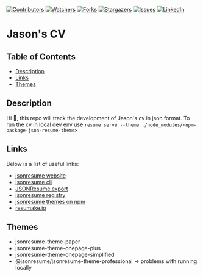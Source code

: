 <!-- Project Shields -->
<!--
*** Using markdown "reference style" links for readability.
*** Reference links are enclosed in brackets [ ] instead of parentheses ( ).
*** See the bottom of this document for the declaration of the reference variables
-->
[![Contributors][contributors-shield]][contributors-url]
[![Watchers][watchers-shield]][watchers-url]
[![Forks][forks-shield]][forks-url]
[![Stargazers][stars-shield]][stars-url]
[![Issues][issues-shield]][issues-url]
[![LinkedIn][linkedin-shield]][linkedin-url]

# Jason's CV

## Table of Contents
* [Description](#description)
* [Links](#links)
* [Themes](#themes)

## Description
Hi 👋, this repo will track the development of Jason's cv in json format. To run the cv in local dev env use `resume serve --theme ./node_modules/<npm-package-json-resume-theme>`

## Links
Below is a list of useful links:
* [jsonresume website](https://jsonresume.org/)
* [jsonresume cli](https://github.com/jsonresume/resume-cli)
* [JSONResume export](https://github.com/marketplace/actions/jsonresume-export)
* [jsonresume registry](https://registry.jsonresume.org)
* [jsonresume themes on npm](https://www.npmjs.com/search?ranking=maintenance&q=jsonresume-theme)
* [resumake.io](https://resumake.io/)

## Themes
* jsonresume-theme-paper
* jsonresume-theme-onepage-plus
* jsonresume-theme-onepage-simplified
* @jsonresume/jsonresume-theme-professional -> problems with running locally

<!-- Links -->
[contributors-shield]: https://img.shields.io/github/contributors/jasont2022/cv.svg?color=brightgreen&style=flat-square
[contributors-url]: https://github.com/jasont2022/cv/graphs/contributors
[watchers-shield]: https://img.shields.io/github/watchers/jasont2022/cv?style=flat-square
[watchers-url]: https://github.com/jasont2022/cv/watchers
[forks-shield]: https://img.shields.io/github/forks/jasont2022/cv.svg?style=flat-square
[forks-url]: https://github.com/jasont2022/cv/network/members
[stars-shield]: https://img.shields.io/github/stars/jasont2022/cv.svg?style=flat-square
[stars-url]: https://github.com/jasont2022/cv/stargazers
[issues-shield]: https://img.shields.io/github/issues/jasont2022/cv?color=success&style=flat-square
[issues-url]: https://github.com/jasont2022/cv/issues
[linkedin-shield]: https://img.shields.io/badge/-LinkedIn-black.svg?style=flat-square&logo=linkedin&colorB=555
[linkedin-url]: https://linkedin.com/in/jasontran2022

